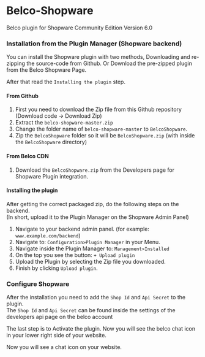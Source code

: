 Belco-Shopware
==================

Belco plugin for Shopware Community Edition Version 6.0


### Installation from the Plugin Manager (Shopware backend)
You can install the Shopware plugin with two methods, 
Downloading and re-zipping the source-code from Github. 
Or Download the pre-zipped plugin from the Belco Shopware Page.

After that read the `Installing the plugin` step. 


#### From Github
1. First you need to download the Zip file from this Github repository 
   (Download code -> Download Zip)
1. Extract the `belco-shopware-master.zip`
1. Change the folder name of  `belco-shopware-master` to `BelcoShopware`.
1. Zip the `BelcoShopware` folder so it will be `BelcoShopware.zip` (with inside the `BelcoShopware` directory)


#### From Belco CDN
1. Download the `BelcoShopware.zip` from the Developers page for Shopware Plugin integration. 


#### Installing the plugin

After getting the correct packaged zip, do the following steps on the backend. <br/>
(In short, upload it to the Plugin Manager on the Shopware Admin Panel)



1. Navigate to your backend admin panel. (for example: `www.example.com/backend`)
1. Navigate to: `Configuration>Plugin Manager` in your Menu.
1. Navigate inside the Plugin Manager to: `Management>Installed`
1. On the top you see the button: `+ Upload plugin`
1. Upload the Plugin by selecting the Zip file you downloaded.
1. Finish by clicking `Upload plugin`.

### Configure Shopware
After the installation you need to add the `Shop Id` and `Api Secret` to the plugin.<br/>
The `Shop Id` and `Api Secret` can be found inside the settings of the developers api page on the belco account

The last step is to Activate the plugin. Now you will see the belco chat icon in your lower right side of your website.

Now you will see a chat icon on your website. 
